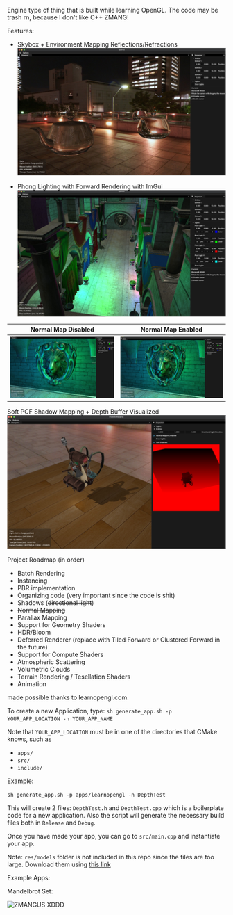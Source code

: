 Engine type of thing that is built while learning OpenGL.
The code may be trash rn, because I don't like C++ ZMANG!

Features:

* Skybox + Environment Mapping Reflections/Refractions
![wegojim](gallery/env_mapping.jpeg)

* Phong Lighting with Forward Rendering with ImGui
![sigmallionare](gallery/multiple_lights.jpeg)

Normal Map Disabled             |  Normal Map Enabled
:-------------------------:|:-------------------------:
![grind](gallery/no_normal_map.jpeg)  |  ![](gallery/yes_normal_map.jpeg)

Soft PCF Shadow Mapping + Depth Buffer Visualized
![zigmus](gallery/shadows.jpeg)

Project Roadmap (in order)
* Batch Rendering
* Instancing
* PBR implementation
* Organizing code (very important since the code is shit)
* Shadows (~~directional light~~)
* ~~Normal Mapping~~
* Parallax Mapping
* Support for Geometry Shaders
* HDR/Bloom
* Deferred Renderer (replace with Tiled Forward or Clustered Forward in the future)
* Support for Compute Shaders
* Atmospheric Scattering
* Volumetric Clouds
* Terrain Rendering / Tesellation Shaders
* Animation

made possible thanks to learnopengl.com.

To create a new Application, type:
`sh generate_app.sh -p YOUR_APP_LOCATION -n YOUR_APP_NAME`

Note that `YOUR_APP_LOCATION` must be in one of the directories that CMake knows, such as

- `apps/`
- `src/`
- `include/`

Example:

`sh generate_app.sh -p apps/learnopengl -n DepthTest` 

This will create 2 files: `DepthTest.h` and `DepthTest.cpp` which is a boilerplate code for a new application.
Also the script will generate the necessary build files both in `Release` and `Debug`.

Once you have made your app, you can go to `src/main.cpp` and instantiate your app.

Note: 
`res/models` folder is not included in this repo since the files are too large. Download them using [this link]()

Example Apps:

Mandelbrot Set:

![ZMANGUS XDDD](gallery/giphy.gif)